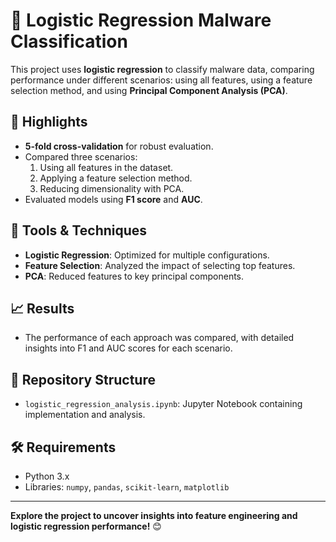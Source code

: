 # 🔬 Logistic Regression Malware Classification

This project uses **logistic regression** to classify malware data, comparing performance under different scenarios: using all features, using a feature selection method, and using **Principal Component Analysis (PCA)**.

## 🧪 Highlights
- **5-fold cross-validation** for robust evaluation.
- Compared three scenarios:
  1. Using all features in the dataset.
  2. Applying a feature selection method.
  3. Reducing dimensionality with PCA.
- Evaluated models using **F1 score** and **AUC**.

## 🔧 Tools & Techniques
- **Logistic Regression**: Optimized for multiple configurations.
- **Feature Selection**: Analyzed the impact of selecting top features.
- **PCA**: Reduced features to key principal components.

## 📈 Results
- The performance of each approach was compared, with detailed insights into F1 and AUC scores for each scenario.

## 📂 Repository Structure
- `logistic_regression_analysis.ipynb`: Jupyter Notebook containing implementation and analysis.

## 🛠 Requirements
- Python 3.x
- Libraries: `numpy`, `pandas`, `scikit-learn`, `matplotlib`

---

**Explore the project to uncover insights into feature engineering and logistic regression performance!** 😊
